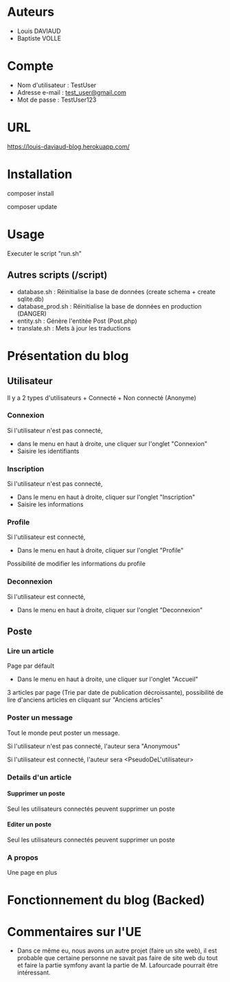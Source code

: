 # Auteurs
+ Louis DAVIAUD
+ Baptiste VOLLE

# Compte

+ Nom d'utilisateur : TestUser
+ Adresse e-mail : test_user@gmail.com
+ Mot de passe : TestUser123

# URL
https://louis-daviaud-blog.herokuapp.com/

# Installation

composer install

composer update

# Usage

Executer le script "run.sh"

## Autres scripts (/script)

+ database.sh : Réinitialise la base de données (create schema + create sqlite.db)
+ database_prod.sh : Réinitialise la base de données en production (DANGER)
+ entity.sh : Génère l'entitée Post (Post.php)
+ translate.sh : Mets à jour les traductions

# Présentation du blog

## Utilisateur

Il y a 2 types d'utilisateurs
        + Connecté
        + Non connecté (Anonyme)

### Connexion

Si l'utilisateur n'est pas connecté,
+ dans le menu en haut à droite, une cliquer sur l'onglet "Connexion"
+ Saisire les identifiants

### Inscription

Si l'utilisateur n'est pas connecté,
+ Dans le menu en haut à droite, cliquer sur l'onglet "Inscription"
+ Saisire les informations

### Profile

Si l'utilisateur est connecté,
+ Dans le menu en haut à droite, cliquer sur l'onglet "Profile"

Possibilité de modifier les informations du profile

### Deconnexion

Si l'utilisateur est connecté,
+ Dans le menu en haut à droite, cliquer sur l'onglet "Deconnexion"

## Poste

### Lire un article

Page par défault

+ Dans le menu en haut à droite, une cliquer sur l'onglet "Accueil"

3 articles par page (Trie par date de publication décroissante), possibilité de lire d'anciens articles en cliquant sur "Anciens articles"

### Poster un message

Tout le monde peut poster un message.

Si l'utilisateur n'est pas connecté, l'auteur sera "Anonymous"

Si l'utilisateur est connecté, l'auteur sera <PseudoDeL'utilisateur>

### Details d'un article

#### Supprimer un poste

Seul les utilisateurs connectés peuvent supprimer un poste

#### Editer un poste

Seul les utilisateurs connectés peuvent supprimer un poste

### A propos

Une page en plus

# Fonctionnement du blog (Backed)

# Commentaires sur l'UE
+ Dans ce même eu, nous avons un autre projet (faire un site web), il est probable que certaine personne ne savait pas faire de site web du tout et faire la partie symfony avant la partie de M. Lafourcade pourrait être intéressant.
        

             
            

